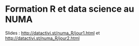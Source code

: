 # Formation R et data science au NUMA

Slides : http://datactivi.st/numa_R/jour1.html et http://datactivi.st/numa_R/jour2.html
